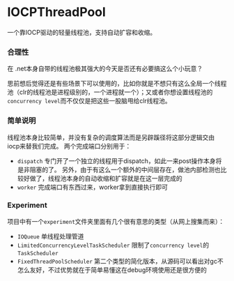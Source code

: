 # IOCPThreadPool
一个靠IOCP驱动的轻量线程池，支持自动扩容和收缩。

### 合理性
在 .net本身自带的线程池极其强大的今天是否还有必要搞这么个小玩意？

思前想后觉得还是有些场景下可以使用的，比如你就是不想只有这么全局一个线程池（clr的线程池是进程级别的，一个进程就一个）；又或者你想设置线程池的`concurrency level`而不仅仅是把这些一股脑甩给clr线程池。

### 简单说明
线程池本身比较简单，并没有复杂的调度算法而是另辟蹊径将这部分逻辑交由iocp来替我们完成。
两个完成端口分别用于：
- `dispatch`
  专门开了一个独立的线程用于dispatch，如此一来post操作本身将是非阻塞的了。
  另外，由于有这么一个额外的中间层存在，做池内部检测也比较好做了，线程池本身的自动收缩和扩容就是在这一层完成的
- `worker`
  完成端口有东西过来，worker拿到直接执行即可

### Experiment
项目中有一个`experiment`文件夹里面有几个很有意思的类型（从网上搜集而来）：
- `IOQueue`
  单线程处理管道
- `LimitedConcurrencyLevelTaskScheduler`
  限制了`concurrency level`的`TaskScheduler`
- `FixedThreadPoolScheduler`
  第二个类型的简化版本，从源码可以看出对gc不怎么友好，不过优势就在于简单易懂这在debug环境使用还是很方便的


